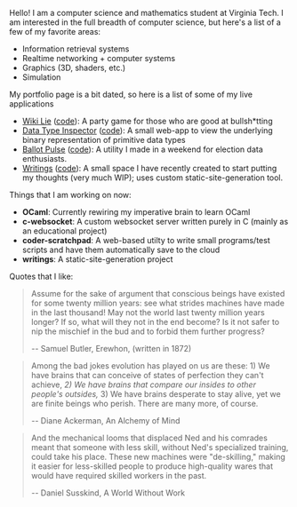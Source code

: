Hello! I am a computer science and mathematics student at Virginia Tech. I am interested in the full breadth of computer science, but here's a list of a few of my favorite areas:

- Information retrieval systems
- Realtime networking + computer systems
- Graphics (3D, shaders, etc.)
- Simulation

My portfolio page is a bit dated, so here is a list of some of my live applications

- [Wiki Lie](http://wiki-lie.xyz/) ([code](https://github.com/lukedigiovanna/wiki-lie-3)): A party game for those who are good at bullsh*tting
- [Data Type Inspector](https://lukedigiovanna.github.io/data-type-inspector/#unsigned-integer) ([code](https://github.com/lukedigiovanna/data-type-inspector)): A small web-app to view the underlying binary representation of primitive data types
- [Ballot Pulse](https://lukedigiovanna.github.io/ballot-pulse/) ([code](https://github.com/lukedigiovanna/ballot-pulse)): A utility I made in a weekend for election data enthusiasts.
- [Writings](https://lukedigiovanna.github.io/writings/) ([code](https://github.com/lukedigiovanna/writings)): A small space I have recently created to start putting my thoughts (very much WIP); uses custom static-site-generation tool.

Things that I am working on now:

- **OCaml**: Currently rewiring my imperative brain to learn OCaml
- **c-websocket**: A custom websocket server written purely in C (mainly as an educational project)
- **coder-scratchpad**: A web-based utilty to write small programs/test scripts and have them automatically save to the cloud
- **writings**: A static-site-generation project

Quotes that I like:

> Assume for the sake of argument that conscious beings have existed for some twenty million years: see what strides machines have made in the last thousand! May not the world last twenty million years longer? If so, what will they not in the end become? Is it not safer to nip the mischief in the bud and to forbid them further progress?
> 
> -- Samuel Butler, Erewhon, (written in 1872)

> Among the bad jokes evolution has played on us are these: 1) We have brains that can conceive of states of perfection they can't achieve, _2) We have brains that compare our insides to other people's outsides,_ 3) We have brains desperate to stay alive, yet we are finite beings who perish. There are many more, of course.
>
> -- Diane Ackerman, An Alchemy of Mind

> And the mechanical looms that displaced Ned and his comrades meant that someone with less skill, without Ned's specialized training, could take his place. These new machines were "de-skilling," making it easier for less-skilled people to produce high-quality wares that would have required skilled workers in the past.
>
> -- Daniel Susskind, A World Without Work
